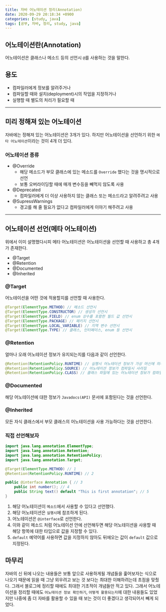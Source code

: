 ```yaml
---
title: 자바 어노테이션 정리(Annotation)
date: 2020-09-29 20:18:34 +0900
categories: [study, java]
tags: [공부, 자바, 정리, study, java]
---
```


## 어노테이션란(Annotation)

어노테이션은 클래스나 메소드 등의 선언시 `@`를 사용하는 것을 말한다.

## 용도

- 컴파일러에게 정보를 알려주거나
- 컴파일할 때와 설치(deployment)시의 작업을 지정하거나
- 실행할 때 별도의 처리가 필요할 때

---

## 미리 정해져 있는 어노테이션

자바에는 정해져 있는 어노테이션은 3개가 있다. 하지만 어노테이션을 선언하기 위한 `메타 어노테이션`이라는 것이 4개 더 있다.

### 어노테이션 종류

- @Override
  - 해당 메소드가 부모 클래스에 있는 메소드를 `Override` 했다는 것을 명시적으로 선언
  - 보통 오버라이딩할 때에 매개 변수등을 빼먹지 않도록 사용
- @Deprecated
  - 컴파일러에게 더 이상 사용하지 않는 클래스 또는 메소드라고 알려주려고 사용
- @SupressWarnings
  - 경고를 해 줄 필요가 없다고 컴파일러에게 이야기 해주려고 사용

---

## 어노테이션 선언(메타 어노테이션)

위에서 이미 설명했다시피 메타 어노테이션은 어노테이션을 선언할 때 사용하고 총 4개가 존재한다.

- @Target
- @Retention
- @Documented
- @Inherited

### @Target

어노테이션을 어떤 것에 적용할지를 선언할 때 사용한다.

```java
@Target(ElementType.METHOD) // 메소드 선언시
@Target(ElementType.CONSTRUCTOR) // 생성자 선언시
@Target(ElementType.FIELD) // enum 상수를 포함한 필드 값 선언시
@Target(ElementType.PACKAGE) // 패키지 선언시
@Target(ElementType.LOCAL_VARIABLE) // 지역 변수 선언시
@Target(ElementType.TYPE) // 클래스, 인터페이스, enum 등 선언시
```

### @Retention

얼마나 오래 어노테이션 정보가 유지되는지를 다음과 같이 선언한다.

```java
@Retention(RetentionPolicy.RUNTIME) // 실행시 어노테이션 정보가 가상 머신에 의해서 참조 가능
@Retention(RetentionPolicy.SOURCE) // 어노테이션 정보가 컴파일시 사라짐
@Retention(RetentionPolicy.CLASS) // 클래스 파일에 있는 어노테이션 정보가 컴파일러에 의해서 참조 가능.
```

### @Documented

해당 어노테이션에 대한 정보가 `Javadocs(API)` 문서에 포함된다는 것을 선언한다.

### @Inherited

모든 자식 클래스에서 부모 클래스의 어노테이션을 사용 가능하다는 것을 선언한다.

### 직접 선언해보자

```java
import java.lang.annotation.ElementType;
import java.lang.annotation.Retention;
import java.lang.annotation.RetentionPolicy;
import java.lang.annotation.Target;

@Target(ElementType.METHOD) // 1
@Retention(RetentionPolicy.RUNTIME) // 2

public @interface Annotation { // 3
    public int number(); // 4
    public String text() default "This is first annotation"; // 5
}

```

1. 해당 어노테이션이 `메소드`에서 사용할 수 있다고 선언했다.
2. 해당 어노테이션은 `실행시`에 참조하게 된다.
3. 어노테이션은 `@interface`로 선언한다.
4. 이와 같이 메소드 처럼 어노테이션 안에 선언해두면 해당 어노테이션을 사용할 때 해당 항목에 대한 타입으로 값을 지정할 수 있다.
5. `default` 예약어를 사용하면 값을 지정하지 않아도 뒤에오는 값이 `default` 값으로 지정된다.

## 마무리

자바의 신 뒤에 나오는 내용들은 보통 앞으로 사용하게될 개념들을 훑어보자는 식으로 나오기 때문에 읽을 때 그냥 외우려고 보는 것 보다는 최대한 이해하려는데 초점을 맞췄다. 그래서 블로그에 정리할 때에도 최대한 기초적이 개념들만 적고 있다. 그래서 어노테이션을 정리할 때에도 `어노테이션 정보 확인하기`, `어떻게 활용되는지`에 대한 내용들도 있었지만 나중에 좀 더 자바를 활용할 수 있을 때 보는 것이 더 좋겠다고 생각되어서 빼게 되었다.

